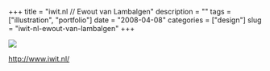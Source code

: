 +++
title = "iwit.nl // Ewout van Lambalgen"
description = ""
tags = ["illustration", "portfolio"]
date = "2008-04-08"
categories = ["design"]
slug = "iwit-nl-ewout-van-lambalgen"
+++


 

  <div id="screens-thumbs" class="clearfix">
    <div class="txt-center" id="design-submission"><a href="http://www.iwit.nl/"><img id='bluga-thumbnail-1181' class='bluga-thumbnail large' src='//media.konigi.com/bluga/
wt47fb78ba247e1_0.jpg'/></a></div>  
  </div>   
<p><a href="http://www.iwit.nl/">http://www.iwit.nl/</a></p>




